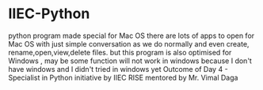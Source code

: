 # IIEC-Python
python program made special for Mac OS there are lots of apps to open for Mac OS with just simple conversation as we do normally and even create, rename,open,view,delete files.  but this program is also optimised for Windows , may be some function will not work in windows because I don't have windows and I didn't tried in windows yet   Outcome of Day 4 - Specialist in Python initiative by IIEC RISE mentored by Mr. Vimal Daga
